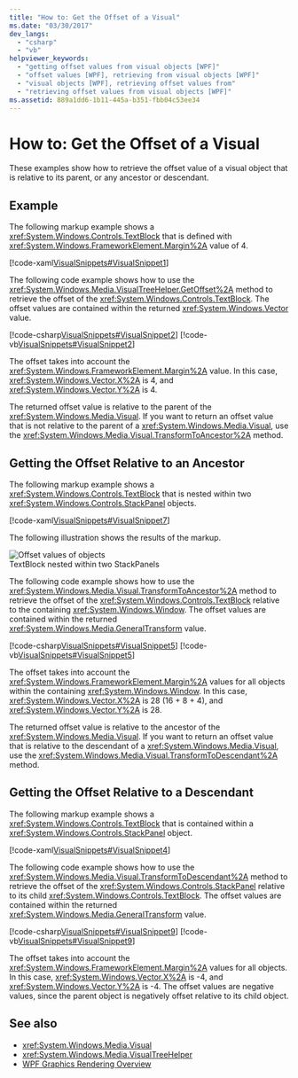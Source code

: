 ```yaml
---
title: "How to: Get the Offset of a Visual"
ms.date: "03/30/2017"
dev_langs: 
  - "csharp"
  - "vb"
helpviewer_keywords: 
  - "getting offset values from visual objects [WPF]"
  - "offset values [WPF], retrieving from visual objects [WPF]"
  - "visual objects [WPF], retrieving offset values from"
  - "retrieving offset values from visual objects [WPF]"
ms.assetid: 889a1dd6-1b11-445a-b351-fbb04c53ee34
---
```

# How to: Get the Offset of a Visual
These examples show how to retrieve the offset value of a visual object that is relative to its parent, or any ancestor or descendant.  
  
## Example  
 The following markup example shows a <xref:System.Windows.Controls.TextBlock> that is defined with <xref:System.Windows.FrameworkElement.Margin%2A> value of 4.  
  
 [!code-xaml[VisualSnippets#VisualSnippet1](../../../../samples/snippets/csharp/VS_Snippets_Wpf/VisualSnippets/CSharp/Window1.xaml#visualsnippet1)]  
  
 The following code example shows how to use the <xref:System.Windows.Media.VisualTreeHelper.GetOffset%2A> method to retrieve the offset of the <xref:System.Windows.Controls.TextBlock>. The offset values are contained within the returned <xref:System.Windows.Vector> value.  
  
 [!code-csharp[VisualSnippets#VisualSnippet2](../../../../samples/snippets/csharp/VS_Snippets_Wpf/VisualSnippets/CSharp/Window1.xaml.cs#visualsnippet2)]
 [!code-vb[VisualSnippets#VisualSnippet2](../../../../samples/snippets/visualbasic/VS_Snippets_Wpf/VisualSnippets/visualbasic/window1.xaml.vb#visualsnippet2)]  
  
 The offset takes into account the <xref:System.Windows.FrameworkElement.Margin%2A> value. In this case, <xref:System.Windows.Vector.X%2A> is 4, and <xref:System.Windows.Vector.Y%2A> is 4.  
  
 The returned offset value is relative to the parent of the <xref:System.Windows.Media.Visual>. If you want to return an offset value that is not relative to the parent of a <xref:System.Windows.Media.Visual>, use the <xref:System.Windows.Media.Visual.TransformToAncestor%2A> method.  
  
## Getting the Offset Relative to an Ancestor  
 The following markup example shows a <xref:System.Windows.Controls.TextBlock> that is nested within two <xref:System.Windows.Controls.StackPanel> objects.  
  
 [!code-xaml[VisualSnippets#VisualSnippet7](../../../../samples/snippets/csharp/VS_Snippets_Wpf/VisualSnippets/CSharp/Window2.xaml#visualsnippet7)]  
  
 The following illustration shows the results of the markup.  
  
 ![Offset values of objects](../../../../docs/framework/wpf/graphics-multimedia/media/visualoffset-01.png "VisualOffset_01")  
TextBlock nested within two StackPanels  
  
 The following code example shows how to use the <xref:System.Windows.Media.Visual.TransformToAncestor%2A> method to retrieve the offset of the <xref:System.Windows.Controls.TextBlock> relative to the containing <xref:System.Windows.Window>. The offset values are contained within the returned <xref:System.Windows.Media.GeneralTransform> value.  
  
 [!code-csharp[VisualSnippets#VisualSnippet5](../../../../samples/snippets/csharp/VS_Snippets_Wpf/VisualSnippets/CSharp/Window1.xaml.cs#visualsnippet5)]
 [!code-vb[VisualSnippets#VisualSnippet5](../../../../samples/snippets/visualbasic/VS_Snippets_Wpf/VisualSnippets/visualbasic/window1.xaml.vb#visualsnippet5)]  
  
 The offset takes into account the <xref:System.Windows.FrameworkElement.Margin%2A> values for all objects within the containing <xref:System.Windows.Window>. In this case, <xref:System.Windows.Vector.X%2A> is 28 (16 + 8 + 4), and <xref:System.Windows.Vector.Y%2A> is 28.  
  
 The returned offset value is relative to the ancestor of the <xref:System.Windows.Media.Visual>. If you want to return an offset value that is relative to the descendant of a <xref:System.Windows.Media.Visual>, use the <xref:System.Windows.Media.Visual.TransformToDescendant%2A> method.  
  
## Getting the Offset Relative to a Descendant  
 The following markup example shows a <xref:System.Windows.Controls.TextBlock> that is contained within a <xref:System.Windows.Controls.StackPanel> object.  
  
 [!code-xaml[VisualSnippets#VisualSnippet4](../../../../samples/snippets/csharp/VS_Snippets_Wpf/VisualSnippets/CSharp/Window1.xaml#visualsnippet4)]  
  
 The following code example shows how to use the <xref:System.Windows.Media.Visual.TransformToDescendant%2A> method to retrieve the offset of the <xref:System.Windows.Controls.StackPanel> relative to its child <xref:System.Windows.Controls.TextBlock>. The offset values are contained within the returned <xref:System.Windows.Media.GeneralTransform> value.  
  
 [!code-csharp[VisualSnippets#VisualSnippet9](../../../../samples/snippets/csharp/VS_Snippets_Wpf/VisualSnippets/CSharp/Window1.xaml.cs#visualsnippet9)]
 [!code-vb[VisualSnippets#VisualSnippet9](../../../../samples/snippets/visualbasic/VS_Snippets_Wpf/VisualSnippets/visualbasic/window1.xaml.vb#visualsnippet9)]  
  
 The offset takes into account the <xref:System.Windows.FrameworkElement.Margin%2A> values for all objects. In this case, <xref:System.Windows.Vector.X%2A> is -4, and <xref:System.Windows.Vector.Y%2A> is -4. The offset values are negative values, since the parent object is negatively offset relative to its child object.  
  
## See also
- <xref:System.Windows.Media.Visual>
- <xref:System.Windows.Media.VisualTreeHelper>
- [WPF Graphics Rendering Overview](../../../../docs/framework/wpf/graphics-multimedia/wpf-graphics-rendering-overview.md)
